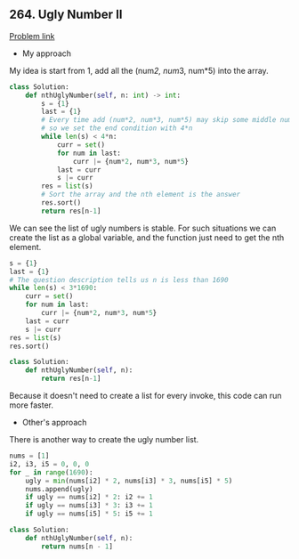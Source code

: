 ## 264. Ugly Number II

[Problem link](https://leetcode.com/problems/ugly-number-ii/)

- My approach

My idea is start from 1, add all the (num*2, num*3, num*5) into the array.

```python
class Solution:
    def nthUglyNumber(self, n: int) -> int:
        s = {1}
        last = {1}
        # Every time add (num*2, num*3, num*5) may skip some middle numbers
        # so we set the end condition with 4*n
        while len(s) < 4*n:
            curr = set()
            for num in last:
                curr |= {num*2, num*3, num*5}
            last = curr
            s |= curr
        res = list(s)
        # Sort the array and the nth element is the answer
        res.sort()
        return res[n-1]
```

We can see the list of ugly numbers is stable. For such situations we can create the list as a global variable, and the function just need to get the nth element.

```python
s = {1}
last = {1}
# The question description tells us n is less than 1690
while len(s) < 3*1690:
    curr = set()
    for num in last:
        curr |= {num*2, num*3, num*5}
    last = curr
    s |= curr
res = list(s)
res.sort()

class Solution:
    def nthUglyNumber(self, n):
        return res[n-1]
```

Because it doesn't need to create a list for every invoke, this code can run more faster.

- Other's approach

There is another way to create the ugly number list.

```python
nums = [1]
i2, i3, i5 = 0, 0, 0
for _ in range(1690):
    ugly = min(nums[i2] * 2, nums[i3] * 3, nums[i5] * 5)
    nums.append(ugly)
    if ugly == nums[i2] * 2: i2 += 1
    if ugly == nums[i3] * 3: i3 += 1
    if ugly == nums[i5] * 5: i5 += 1

class Solution:
    def nthUglyNumber(self, n):
        return nums[n - 1]
```
